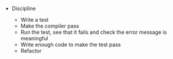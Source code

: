 - Discipline

  - Write a test
  - Make the compiler pass
  - Run the test, see that it fails and check the error message is meaningful
  - Write enough code to make the test pass
  - Refactor
